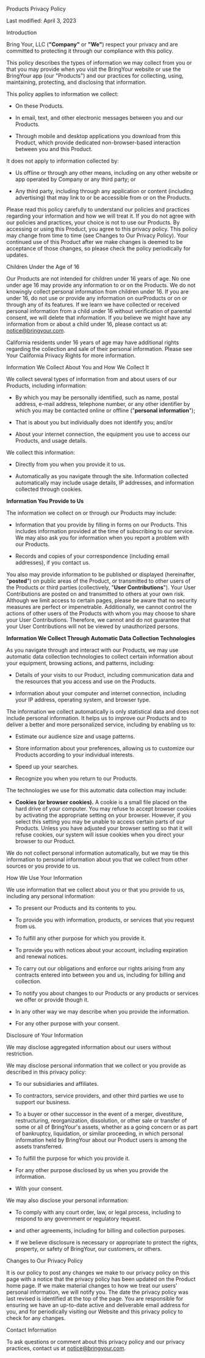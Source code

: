 Products Privacy Policy

Last modified: April 3, 2023

Introduction

Bring Your, LLC (**\"Company\"** or **\"We\"**) respect your privacy and are
committed to protecting it through our compliance with this policy.

This policy describes the types of information we may collect from you
or that you may provide when you visit the BringYour website or use the
BringYour app (our \"Products\") and our practices for collecting,
using, maintaining, protecting, and disclosing that information.

This policy applies to information we collect:

-   On these Products.

-   In email, text, and other electronic messages between you and our
    Products.

-   Through mobile and desktop applications you download from this
    Product, which provide dedicated non-browser-based interaction
    between you and this Product.

It does not apply to information collected by:

-   Us offline or through any other means, including on any other
    website or app operated by Company or any third party; or

-   Any third party, including through any application or content
    (including advertising) that may link to or be accessible from or on
    the Products.

Please read this policy carefully to understand our policies and
practices regarding your information and how we will treat it. If you do
not agree with our policies and practices, your choice is not to use our
Products. By accessing or using this Product, you agree to this privacy
policy. This policy may change from time to time (see Changes to Our
Privacy Policy). Your continued use of this
Product after we make changes is deemed to be acceptance of those
changes, so please check the policy periodically for updates.

Children Under the Age of 16

Our Products are not intended for children under 16 years of age. No one
under age 16 may provide any information to or on the Products. We do
not knowingly collect personal information from children under 16. If
you are under 16, do not use or provide any information on ourProducts
or on or through any of its features. If we learn we have collected or
received personal information from a child under 16 without verification
of parental consent, we will delete that information. If you believe we
might have any information from or about a child under 16, please
contact us at: <notice@bringyour.com>.

California residents under 16 years of age may have additional rights
regarding the collection and sale of their personal information. Please
see Your California Privacy Rights for more
information.

Information We Collect About You and How We Collect It

We collect several types of information from and about users of our
Products, including information:

-   By which you may be personally identified, such as name, postal
    address, e-mail address, telephone number, or any other identifier
    by which you may be contacted online or offline (\"**personal
    information**\");

-   That is about you but individually does not identify you; and/or

-   About your internet connection, the equipment you use to access our
    Products, and usage details.

We collect this information:

-   Directly from you when you provide it to us.

-   Automatically as you navigate through the site. Information
    collected automatically may include usage details, IP addresses, and
    information collected through cookies.

**Information You Provide to Us**

The information we collect on or through our Products may include:

-   Information that you provide by filling in forms on our Products.
    This includes information provided at the time of subscribing to our
    service. We may also ask you for information when you report a
    problem with our Products.

-   Records and copies of your correspondence (including email
    addresses), if you contact us.

You also may provide information to be published or displayed
(hereinafter, \"**posted**\") on public areas of the Product, or
transmitted to other users of the Products or third parties
(collectively, \"**User Contributions**\"). Your User Contributions are
posted on and transmitted to others at your own risk. Although we limit
access to certain pages, please be aware that no security measures are
perfect or impenetrable. Additionally, we cannot control the actions of
other users of the Products with whom you may choose to share your User
Contributions. Therefore, we cannot and do not guarantee that your User
Contributions will not be viewed by unauthorized persons.

**Information We Collect Through Automatic Data Collection
Technologies**

As you navigate through and interact with our Products, we may use
automatic data collection technologies to collect certain information
about your equipment, browsing actions, and patterns, including:

-   Details of your visits to our Product, including communication data
    and the resources that you access and use on the Products.

-   Information about your computer and internet connection, including
    your IP address, operating system, and browser type.

The information we collect automatically is only statistical data and
does not include personal information. It helps us to improve our
Products and to deliver a better and more personalized service,
including by enabling us to:

-   Estimate our audience size and usage patterns.

-   Store information about your preferences, allowing us to customize
    our Products according to your individual interests.

-   Speed up your searches.

-   Recognize you when you return to our Products.

The technologies we use for this automatic data collection may include:

-   **Cookies (or browser cookies).** A cookie is a small file placed on
    the hard drive of your computer. You may refuse to accept browser
    cookies by activating the appropriate setting on your browser.
    However, if you select this setting you may be unable to access
    certain parts of our Products. Unless you have adjusted your browser
    setting so that it will refuse cookies, our system will issue
    cookies when you direct your browser to our Product.

We do not collect personal information automatically, but we may tie
this information to personal information about you that we collect from
other sources or you provide to us.

How We Use Your Information

We use information that we collect about you or that you provide to us,
including any personal information:

-   To present our Products and its contents to you.

-   To provide you with information, products, or services that you
    request from us.

-   To fulfill any other purpose for which you provide it.

-   To provide you with notices about your account, including expiration
    and renewal notices.

-   To carry out our obligations and enforce our rights arising from any
    contracts entered into between you and us, including for billing and
    collection.

-   To notify you about changes to our Products or any products or
    services we offer or provide though it.

-   In any other way we may describe when you provide the information.

-   For any other purpose with your consent.

Disclosure of Your Information

We may disclose aggregated information about our users without
restriction.

We may disclose personal information that we collect or you provide as
described in this privacy policy:

-   To our subsidiaries and affiliates.

-   To contractors, service providers, and other third parties we use to
    support our business.

-   To a buyer or other successor in the event of a merger, divestiture,
    restructuring, reorganization, dissolution, or other sale or
    transfer of some or all of BringYour\'s assets, whether as a going
    concern or as part of bankruptcy, liquidation, or similar
    proceeding, in which personal information held by BringYour about
    our Product users is among the assets transferred.

-   To fulfill the purpose for which you provide it.

-   For any other purpose disclosed by us when you provide the
    information.

-   With your consent.

We may also disclose your personal information:

-   To comply with any court order, law, or legal process, including to
    respond to any government or regulatory request.

-   and other agreements, including for billing and collection purposes.

-   If we believe disclosure is necessary or appropriate to protect the
    rights, property, or safety of BringYour, our customers, or
    others.

Changes to Our Privacy Policy

It is our policy to post any changes we make to our privacy policy on
this page with a notice that the privacy policy has been updated on the
Product home page. If we make material changes to how we treat our
users\' personal information, we will notify you. The date the privacy
policy was last revised is identified at the top of the page. You are
responsible for ensuring we have an up-to-date active and deliverable
email address for you, and for periodically visiting our Website and
this privacy policy to check for any changes.

Contact Information

To ask questions or comment about this privacy policy and our privacy
practices, contact us at <notice@bringyour.com>.
